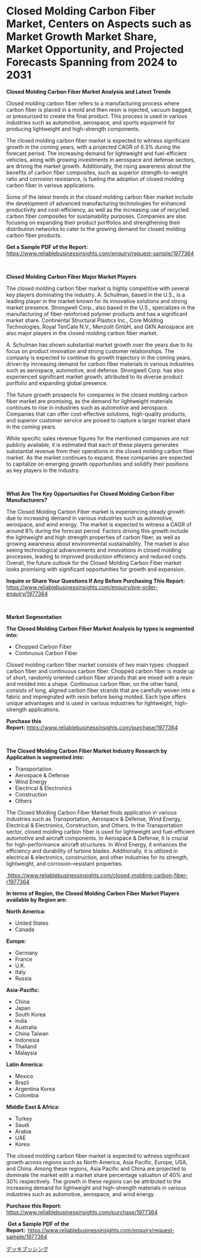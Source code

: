 <p><h1>Closed Molding Carbon Fiber Market, Centers on Aspects such as Market Growth Market Share, Market Opportunity, and Projected Forecasts Spanning from 2024 to 2031</h1></p><p><strong>Closed Molding Carbon Fiber Market Analysis and Latest Trends</strong></p>
<p><p>Closed molding carbon fiber refers to a manufacturing process where carbon fiber is placed in a mold and then resin is injected, vacuum bagged, or pressurized to create the final product. This process is used in various industries such as automotive, aerospace, and sports equipment for producing lightweight and high-strength components.</p><p>The closed molding carbon fiber market is expected to witness significant growth in the coming years, with a projected CAGR of 6.3% during the forecast period. The increasing demand for lightweight and fuel-efficient vehicles, along with growing investments in aerospace and defense sectors, are driving the market growth. Additionally, the rising awareness about the benefits of carbon fiber composites, such as superior strength-to-weight ratio and corrosion resistance, is fueling the adoption of closed molding carbon fiber in various applications.</p><p>Some of the latest trends in the closed molding carbon fiber market include the development of advanced manufacturing technologies for enhanced productivity and cost-efficiency, as well as the increasing use of recycled carbon fiber composites for sustainability purposes. Companies are also focusing on expanding their product portfolios and strengthening their distribution networks to cater to the growing demand for closed molding carbon fiber products.</p></p>
<p><strong>Get a Sample PDF of the Report:&nbsp;</strong> <a href="https://www.reliablebusinessinsights.com/enquiry/request-sample/1977364">https://www.reliablebusinessinsights.com/enquiry/request-sample/1977364</a></p>
<p>&nbsp;</p>
<p><strong>Closed Molding Carbon Fiber Major Market Players</strong></p>
<p><p>The closed molding carbon fiber market is highly competitive with several key players dominating the industry. A. Schulman, based in the U.S., is a leading player in the market known for its innovative solutions and strong market presence. Strongwell Corp., also based in the U.S., specializes in the manufacturing of fiber-reinforced polymer products and has a significant market share. Continental Structural Plastics Inc., Core Molding Technologies, Royal TenCate N.V., Menzolit GmbH, and GKN Aerospace are also major players in the closed molding carbon fiber market.</p><p>A. Schulman has shown substantial market growth over the years due to its focus on product innovation and strong customer relationships. The company is expected to continue its growth trajectory in the coming years, driven by increasing demand for carbon fiber materials in various industries such as aerospace, automotive, and defense. Strongwell Corp. has also experienced significant market growth, attributed to its diverse product portfolio and expanding global presence.</p><p>The future growth prospects for companies in the closed molding carbon fiber market are promising, as the demand for lightweight materials continues to rise in industries such as automotive and aerospace. Companies that can offer cost-effective solutions, high-quality products, and superior customer service are poised to capture a larger market share in the coming years.</p><p>While specific sales revenue figures for the mentioned companies are not publicly available, it is estimated that each of these players generates substantial revenue from their operations in the closed molding carbon fiber market. As the market continues to expand, these companies are expected to capitalize on emerging growth opportunities and solidify their positions as key players in the industry.</p></p>
<p>&nbsp;</p>
<p><strong>What Are The Key Opportunities For Closed Molding Carbon Fiber Manufacturers?</strong></p>
<p><p>The Closed Molding Carbon Fiber market is experiencing steady growth due to increasing demand in various industries such as automotive, aerospace, and wind energy. The market is expected to witness a CAGR of around 8% during the forecast period. Factors driving this growth include the lightweight and high strength properties of carbon fiber, as well as growing awareness about environmental sustainability. The market is also seeing technological advancements and innovations in closed molding processes, leading to improved production efficiency and reduced costs. Overall, the future outlook for the Closed Molding Carbon Fiber market looks promising with significant opportunities for growth and expansion.</p></p>
<p><strong>Inquire or Share Your Questions If Any Before Purchasing This Report:</strong> <a href="https://www.reliablebusinessinsights.com/enquiry/pre-order-enquiry/1977364">https://www.reliablebusinessinsights.com/enquiry/pre-order-enquiry/1977364</a></p>
<p>&nbsp;</p>
<p><strong>Market Segmentation</strong></p>
<p><strong>The Closed Molding Carbon Fiber Market Analysis by types is segmented into:</strong></p>
<p><ul><li>Chopped Carbon Fiber</li><li>Continuous Carbon Fiber</li></ul></p>
<p><p>Closed molding carbon fiber market consists of two main types: chopped carbon fiber and continuous carbon fiber. Chopped carbon fiber is made up of short, randomly oriented carbon fiber strands that are mixed with a resin and molded into a shape. Continuous carbon fiber, on the other hand, consists of long, aligned carbon fiber strands that are carefully woven into a fabric and impregnated with resin before being molded. Each type offers unique advantages and is used in various industries for lightweight, high-strength applications.</p></p>
<p><strong>Purchase this Report:&nbsp;</strong><a href="https://www.reliablebusinessinsights.com/purchase/1977364">https://www.reliablebusinessinsights.com/purchase/1977364</a></p>
<p>&nbsp;</p>
<p><strong>The Closed Molding Carbon Fiber Market Industry Research by Application is segmented into:</strong></p>
<p><ul><li>Transportation</li><li>Aerospace & Defense</li><li>Wind Energy</li><li>Electrical & Electronics</li><li>Construction</li><li>Others</li></ul></p>
<p><p>The Closed Molding Carbon Fiber Market finds application in various industries such as Transportation, Aerospace & Defense, Wind Energy, Electrical & Electronics, Construction, and Others. In the Transportation sector, closed molding carbon fiber is used for lightweight and fuel-efficient automotive and aircraft components. In Aerospace & Defense, it is crucial for high-performance aircraft structures. In Wind Energy, it enhances the efficiency and durability of turbine blades. Additionally, it is utilized in electrical & electronics, construction, and other industries for its strength, lightweight, and corrosion-resistant properties.</p></p>
<p><a href="https://www.reliablebusinessinsights.com/closed-molding-carbon-fiber-r1977364">&nbsp;https://www.reliablebusinessinsights.com/closed-molding-carbon-fiber-r1977364</a></p>
<p><strong>In terms of Region, the Closed Molding Carbon Fiber Market Players available by Region are:</strong></p>
<p>
    <p> <strong> North America: </strong>
        <ul>
            <li>United States</li>
            <li>Canada</li>
        </ul>
        </p> 
    <p> <strong> Europe: </strong>
        <ul>
            <li>Germany</li>
            <li>France</li>
            <li>U.K.</li>
            <li>Italy</li>
            <li>Russia</li>
        </ul>
        </p> 
    <p> <strong> Asia-Pacific: </strong>
        <ul>
            <li>China</li>
            <li>Japan</li>
            <li>South Korea</li>
            <li>India</li>
            <li>Australia</li>
            <li>China Taiwan</li>
            <li>Indonesia</li>
            <li>Thailand</li>
            <li>Malaysia</li>
        </ul>
        </p> 
    <p> <strong> Latin America: </strong>
        <ul>
            <li>Mexico</li>
            <li>Brazil</li>
            <li>Argentina Korea</li>
            <li>Colombia</li>
        </ul>
        </p> 
    <p> <strong> Middle East & Africa: </strong>
        <ul>
            <li>Turkey</li>
            <li>Saudi</li>
            <li>Arabia</li>
            <li>UAE</li>
            <li>Korea</li>
        </ul>
    </p>
    </p>
<p><p>The closed molding carbon fiber market is expected to witness significant growth across regions such as North America, Asia Pacific, Europe, USA, and China. Among these regions, Asia Pacific and China are projected to dominate the market with a market share percentage valuation of 40% and 30% respectively. The growth in these regions can be attributed to the increasing demand for lightweight and high-strength materials in various industries such as automotive, aerospace, and wind energy.</p></p>
<p><strong>Purchase this Report: </strong><a href="https://www.reliablebusinessinsights.com/purchase/1977364">https://www.reliablebusinessinsights.com/purchase/1977364</a></p>
<p>&nbsp;<strong>Get a Sample PDF of the Report:&nbsp;&nbsp;</strong><a href="https://www.reliablebusinessinsights.com/enquiry/request-sample/1977364">https://www.reliablebusinessinsights.com/enquiry/request-sample/1977364</a></p>
<p><strong></strong></p>
<p><p><a href="https://github.com/nxboeu02965442/Market-Research-Report-List-3/blob/main/32942095376.md">デッキブッシング</a></p></p>